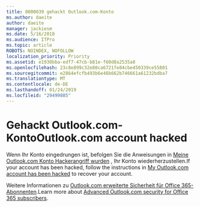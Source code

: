```yaml
---
title: 8000039 gehackt Outlook.com-Konto
ms.author: daeite
author: daeite
manager: jackiesm
ms.date: 5/16/2018
ms.audience: ITPro
ms.topic: article
ROBOTS: NOINDEX, NOFOLLOW
localization_priority: Priority
ms.assetid: e1930bba-edf7-47cb-b81e-f60d8a2535a8
ms.openlocfilehash: 23c8e899c32e80ca6721fe84cbe450339ce55801
ms.sourcegitcommit: e2864efcfb493b6e46b662b746661a61232bdba7
ms.translationtype: MT
ms.contentlocale: de-DE
ms.lasthandoff: 01/24/2019
ms.locfileid: "29499885"
---
```

# <a name="outlookcom-account-hacked"></a><span data-ttu-id="1b0b0-102">Gehackt Outlook.com-Konto</span><span class="sxs-lookup"><span data-stu-id="1b0b0-102">Outlook.com account hacked</span></span>

<span data-ttu-id="1b0b0-103">Wenn Ihr Konto eingedrungen ist, befolgen Sie die Anweisungen in [Meine Outlook.com Konto Hackerangriff wurden](https://go.microsoft.com/fwlink/p/?linkid=874366) , Ihr Konto wiederherzustellen.</span><span class="sxs-lookup"><span data-stu-id="1b0b0-103">If your account has been hacked, follow the instructions in [My Outlook.com account has been hacked](https://go.microsoft.com/fwlink/p/?linkid=874366) to recover your account.</span></span> 
  
<span data-ttu-id="1b0b0-104">Weitere Informationen zu [Outlook.com erweiterte Sicherheit für Office 365-Abonnenten](https://go.microsoft.com/fwlink/p/?linkid=874368).</span><span class="sxs-lookup"><span data-stu-id="1b0b0-104">Learn more about [Advanced Outlook.com security for Office 365 subscribers](https://go.microsoft.com/fwlink/p/?linkid=874368).</span></span>
  

